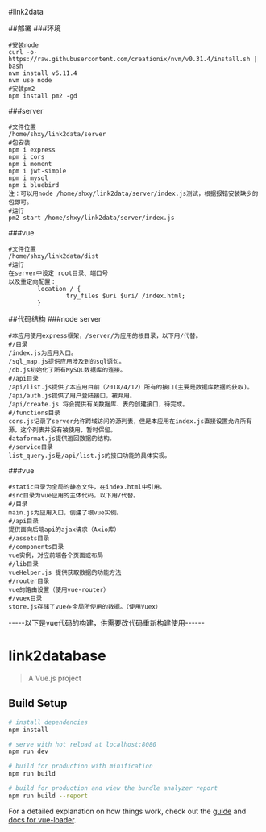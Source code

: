 
#link2data

##部署
###环境
```
#安装node
curl -o- https://raw.githubusercontent.com/creationix/nvm/v0.31.4/install.sh | bash
nvm install v6.11.4
nvm use node
#安装pm2
npm install pm2 -gd
```
###server
```
#文件位置
/home/shxy/link2data/server
#包安装
npm i express
npm i cors
npm i moment
npm i jwt-simple
npm i mysql
npm i bluebird
注：可以用node /home/shxy/link2data/server/index.js测试，根据报错安装缺少的包即可。
#运行
pm2 start /home/shxy/link2data/server/index.js
```
###vue
```
#文件位置
/home/shxy/link2data/dist
#运行
在server中设定 root目录、端口号
以及重定向配置：
        location / {
                try_files $uri $uri/ /index.html;
        }
```
##代码结构
###node server
```
#本应用使用express框架，/server/为应用的根目录，以下用/代替。
#/目录
/index.js为应用入口。
/sql_map.js提供应用涉及到的sql语句。
/db.js初始化了所有MySQL数据库的连接。
#/api目录
/api/list.js提供了本应用目前（2018/4/12）所有的接口(主要是数据库数据的获取)。
/api/auth.js提供了用户登陆接口，被弃用。
/api/create.js 将会提供有关数据库、表的创建接口，待完成。
#/functions目录
cors.js记录了server允许跨域访问的源列表，但是本应用在index.js直接设置允许所有源，这个列表并没有被使用，暂时保留。
dataformat.js提供返回数据的结构。
#/service目录
list_query.js是/api/list.js的接口功能的具体实现。
```
###vue
```
#static目录为全局的静态文件，在index.html中引用。
#src目录为vue应用的主体代码，以下用/代替。
#/目录
main.js为应用入口，创建了根vue实例。
#/api目录
提供面向后端api的ajax请求（Axio库）
#/assets目录
#/components目录
vue实例，对应前端各个页面或布局
#/lib目录
vueHelper.js 提供获取数据的功能方法
#/router目录
vue的路由设置（使用vue-router）
#/vuex目录
store.js存储了vue在全局所使用的数据。（使用Vuex）
```
-----以下是vue代码的构建，供需要改代码重新构建使用------
# link2database

> A Vue.js project

## Build Setup

``` bash
# install dependencies
npm install

# serve with hot reload at localhost:8080
npm run dev

# build for production with minification
npm run build

# build for production and view the bundle analyzer report
npm run build --report
```
For a detailed explanation on how things work, check out the [guide](http://vuejs-templates.github.io/webpack/) and [docs for vue-loader](http://vuejs.github.io/vue-loader).
